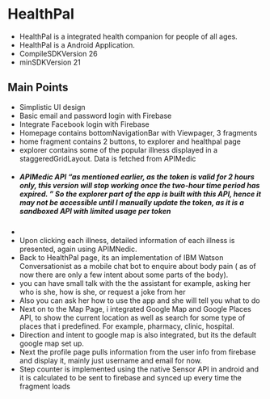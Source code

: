 # HealthPal
* HealthPal is a integrated health companion for people of all ages. 
* HealthPal is a Android Application.
* CompileSDKVersion 26
* minSDKVersion 21

## Main Points
* Simplistic UI design 
* Basic email and password login with Firebase
* Integrate Facebook login with Firebase
* Homepage contains bottomNavigationBar with Viewpager, 3 fragments
* home fragment contains 2 buttons, to explorer and healthpal page
* explorer contains some of the popular illness displayed in a staggeredGridLayout. Data is fetched from APIMedic 
* ##### APIMedic API “as mentioned earlier,  as the token is valid for 2 hours only, this version will stop working once the two-hour time period has expired. ” So the explorer part of the app is built with this API, hence it may not be accessible until I manually update the token, as it is a sandboxed API with limited usage per token
* 
* Upon clicking each illness, detailed information of each illness is presented, again using APIMNedic. 
* Back to HealthPal page, its an implementation of IBM Watson Conversationist as a mobile chat bot to enquire about body pain ( as of now there are only a few intent about some parts of the body). 
* you can have small talk with the the assistant for example, asking her who is she, how is she, or request a joke from her
* Also you can ask her how to use the app and she will tell you what to do
* Next on to the Map Page, i integrated Google Map and Google Places API, to show the current location as well as search for some type of places that i predefined. For example, pharmacy, clinic, hospital. 
* Direction and intent to google map is also integrated, but its the default google map set up.
* Next the profile page pulls information from the user info from firebase and display it, mainly just username and email for now. 
* Step counter is implemented using the native Sensor API in android and it is calculated to be sent to firebase and synced up every time the fragment loads
